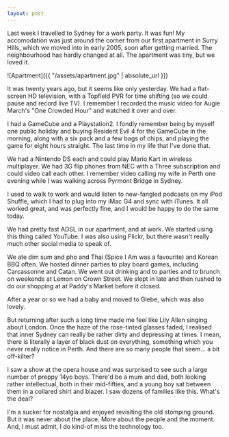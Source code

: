 ```yaml
---
layout: post
---
```


Last week I travelled to Sydney for a work party. It was fun! My accomodation
was just around the corner from our first apartment in Surry Hills, which we
moved into in early 2005, soon after getting married. The neighbourhood has
hardly changed at all. The apartment was tiny, but we loved it.

![Apartment]({{ "/assets/apartment.jpg" | absolute_url }})

It was twenty years ago, but it seems like only yesterday. We had a flat-screen
HD television, with a Topfield PVR for time shifting (so we could pause and
record live TV). I remember I recorded the music video for Augie March's "One
Crowded Hour" and watched it over and over.

I had a GameCube and a Playstation2. I fondly remember being by myself one
public holiday and buying Resident Evil 4 for the GameCube in the morning, along
with a six pack and a few bags of chips, and playing the game for eight hours
straight. The last time in my life that I've done that.

We had a Nintendo DS each and could play Mario Kart in wireless multiplayer. We
had 3G flip phones from NEC with a Three subscription and could video call each
other. I remember video calling my wife in Perth one evening while I was walking
across Pyrmont Bridge in Sydney.

I used to walk to work and would listen to new-fangled podcasts on my iPod
Shuffle, which I had to plug into my iMac G4 and sync with iTunes. It all worked
great, and was perfectly fine, and I would be happy to do the same today.

We had pretty fast ADSL in our apartment, and at work. We started using this
thing called YouTube. I was also using Flickr, but there wasn't really much
other social media to speak of.

We ate dim sum and pho and Thai (Spice I Am was a favourite) and Korean BBQ
often. We hosted dinner parties to play board games, including Carcassonne and
Catan. We went out drinking and to parties and to brunch on weekends at Lemon on
Crown Street. We slept in late and then rushed to do our shopping at at Paddy's
Market before it closed.

After a year or so we had a baby and moved to Glebe, which was also lovely.

But returning after such a long time made me feel like Lily Allen singing about
London. Once the haze of the rose-tinted glasses faded, I realised that inner
Sydney can really be rather dirty and depressing at times. I mean, there is
literally a layer of black dust on everything, something which you never really
notice in Perth. And there are so many people that seem... a bit off-kilter?

I saw a show at the opera house and was surprised to see such a large number of
preppy 14yo boys. There'd be a mum and dad, both looking rather intellectual,
both in their mid-fifties, and a young boy sat between them in a collared shirt
and blazer. I saw dozens of families like this. What's the deal?

I'm a sucker for nostalgia and enjoyed revisiting the old stomping ground. But
it was never about the place. More about the people and the moment. And, I must
admit, I do kind-of miss the technology too.
